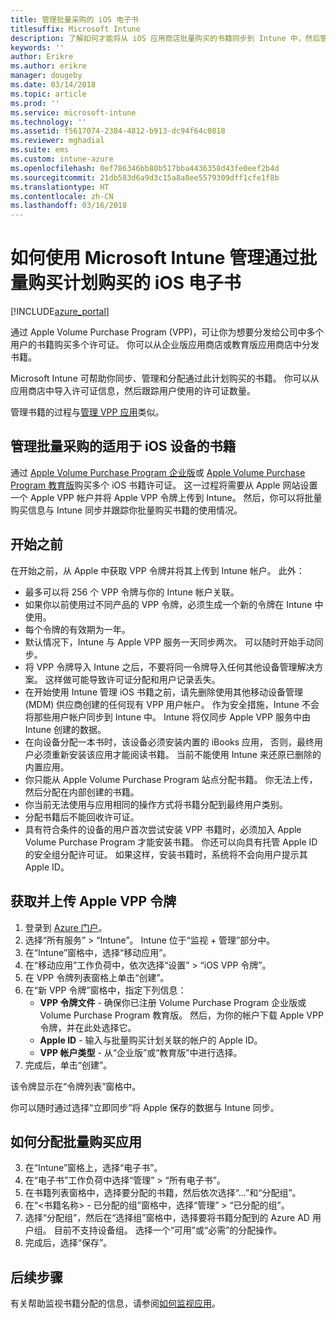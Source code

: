 ```yaml
---
title: 管理批量采购的 iOS 电子书
titlesuffix: Microsoft Intune
description: 了解如何才能将从 iOS 应用商店批量购买的书籍同步到 Intune 中，然后管理并跟踪其使用情况。
keywords: ''
author: Erikre
ms.author: erikre
manager: dougeby
ms.date: 03/14/2018
ms.topic: article
ms.prod: ''
ms.service: microsoft-intune
ms.technology: ''
ms.assetid: f5617074-2384-4812-b913-dc94f64c0818
ms.reviewer: mghadial
ms.suite: ems
ms.custom: intune-azure
ms.openlocfilehash: 0ef786346bb80b517bba4436358d43fe0eef2b4d
ms.sourcegitcommit: 21db583d6a9d3c15a8a8ee5579309dff1cfe1f8b
ms.translationtype: HT
ms.contentlocale: zh-CN
ms.lasthandoff: 03/16/2018
---
```

# <a name="how-to-manage-ios-ebooks-you-purchased-through-a-volume-purchase-program-with-microsoft-intune"></a>如何使用 Microsoft Intune 管理通过批量购买计划购买的 iOS 电子书


[!INCLUDE[azure_portal](./includes/azure_portal.md)]

通过 Apple Volume Purchase Program (VPP)，可让你为想要分发给公司中多个用户的书籍购买多个许可证。 你可以从企业版应用商店或教育版应用商店中分发书籍。

Microsoft Intune 可帮助你同步、管理和分配通过此计划购买的书籍。 你可以从应用商店中导入许可证信息，然后跟踪用户使用的许可证数量。

管理书籍的过程与[管理 VPP 应用](vpp-apps-ios.md)类似。

## <a name="manage-volume-purchased-books-for-ios-devices"></a>管理批量采购的适用于 iOS 设备的书籍
通过 [Apple Volume Purchase Program 企业版](http://www.apple.com/business/vpp/)或 [Apple Volume Purchase Program 教育版](http://volume.itunes.apple.com/us/store)购买多个 iOS 书籍许可证。 这一过程将需要从 Apple 网站设置一个 Apple VPP 帐户并将 Apple VPP 令牌上传到 Intune。  然后，你可以将批量购买信息与 Intune 同步并跟踪你批量购买书籍的使用情况。

## <a name="before-you-start"></a>开始之前
在开始之前，从 Apple 中获取 VPP 令牌并将其上传到 Intune 帐户。 此外：

* 最多可以将 256 个 VPP 令牌与你的 Intune 帐户关联。
* 如果你以前使用过不同产品的 VPP 令牌，必须生成一个新的令牌在 Intune 中使用。
* 每个令牌的有效期为一年。
* 默认情况下，Intune 与 Apple VPP 服务一天同步两次。 可以随时开始手动同步。
* 将 VPP 令牌导入 Intune 之后，不要将同一令牌导入任何其他设备管理解决方案。 这样做可能导致许可证分配和用户记录丢失。
* 在开始使用 Intune 管理 iOS 书籍之前，请先删除使用其他移动设备管理 (MDM) 供应商创建的任何现有 VPP 用户帐户。 作为安全措施，Intune 不会将那些用户帐户同步到 Intune 中。 Intune 将仅同步 Apple VPP 服务中由 Intune 创建的数据。
* 在向设备分配一本书时，该设备必须安装内置的 iBooks 应用， 否则，最终用户必须重新安装该应用才能阅读书籍。 当前不能使用 Intune 来还原已删除的内置应用。
* 你只能从 Apple Volume Purchase Program 站点分配书籍。 你无法上传，然后分配在内部创建的书籍。
* 你当前无法使用与应用相同的操作方式将书籍分配到最终用户类别。
* 分配书籍后不能回收许可证。
* 具有符合条件的设备的用户首次尝试安装 VPP 书籍时，必须加入 Apple Volume Purchase Program 才能安装书籍。 你还可以向具有托管 Apple ID 的安全组分配许可证。 如果这样，安装书籍时，系统将不会向用户提示其 Apple ID。

## <a name="to-get-and-upload-an-apple-vpp-token"></a>获取并上传 Apple VPP 令牌

1. 登录到 [Azure 门户](https://portal.azure.com)。
2. 选择“所有服务” > “Intune”。 Intune 位于“监视 + 管理”部分中。
3. 在“Intune”窗格中，选择“移动应用”。
1.  在“移动应用”工作负荷中，依次选择“设置” > “iOS VPP 令牌”。
2.  在 VPP 令牌列表窗格上单击“创建”。
3.  在“新 VPP 令牌”窗格中，指定下列信息：
    - **VPP 令牌文件** - 确保你已注册 Volume Purchase Program 企业版或 Volume Purchase Program 教育版。 然后，为你的帐户下载 Apple VPP 令牌，并在此处选择它。
    - **Apple ID** - 输入与批量购买计划关联的帐户的 Apple ID。
    - **VPP 帐户类型** - 从“企业版”或“教育版”中进行选择。
4. 完成后，单击“创建”。

该令牌显示在“令牌列表”窗格中。


你可以随时通过选择“立即同步”将 Apple 保存的数据与 Intune 同步。

## <a name="to-assign-a-volume-purchased-app"></a>如何分配批量购买应用

3. 在“Intune”窗格上，选择“电子书”。
1. 在“电子书”工作负荷中选择“管理” > “所有电子书”。
2. 在书籍列表窗格中，选择要分配的书籍，然后依次选择“...”和“分配组”。
3. 在“<书籍名称> - 已分配的组”窗格中，选择“管理” > “已分配的组”。
4. 选择“分配组”，然后在“选择组”窗格中，选择要将书籍分配到的 Azure AD 用户组。 目前不支持设备组。
选择一个“可用”或“必需”的分配操作。 
5. 完成后，选择“保存”。

## <a name="next-steps"></a>后续步骤

有关帮助监视书籍分配的信息，请参阅[如何监视应用](apps-monitor.md)。







